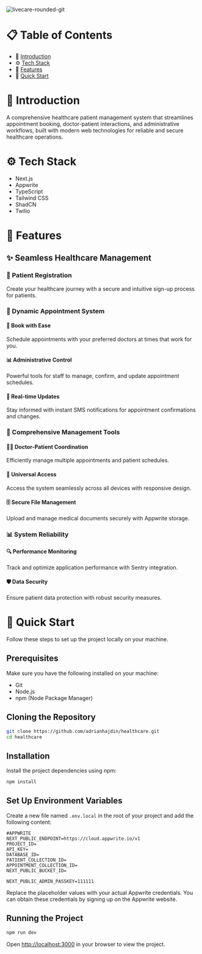 ![livecare-rounded-git](https://github.com/user-attachments/assets/000bccb5-d960-493d-8883-d65de06abd3e)




# 📋 Table of Contents
* 🚀 [Introduction](#introduction)
* ⚙️ [Tech Stack](#tech-stack)
* 🔋 [Features](#features)
* 🤸 [Quick Start](#quick-start)

# 🚀 Introduction
<a name="introduction"></a>
A comprehensive healthcare patient management system that streamlines appointment booking, doctor-patient interactions, and administrative workflows, built with modern web technologies for reliable and secure healthcare operations.

# ⚙️ Tech Stack
<a name="tech-stack"></a>
* Next.js
* Appwrite
* TypeScript
* Tailwind CSS
* ShadCN
* Twilio

# 🔋 Features
<a name="features"></a>
## ✨ Seamless Healthcare Management
### 🔐 Patient Registration
Create your healthcare journey with a secure and intuitive sign-up process for patients.

### 📅 Dynamic Appointment System
#### 🏥 Book with Ease
Schedule appointments with your preferred doctors at times that work for you.

#### 📊 Administrative Control
Powerful tools for staff to manage, confirm, and update appointment schedules.

#### 🔄 Real-time Updates
Stay informed with instant SMS notifications for appointment confirmations and changes.

### 💼 Comprehensive Management Tools
#### 👨‍⚕️ Doctor-Patient Coordination
Efficiently manage multiple appointments and patient schedules.

#### 📱 Universal Access
Access the system seamlessly across all devices with responsive design.

#### 🗄️ Secure File Management
Upload and manage medical documents securely with Appwrite storage.

### 📊 System Reliability
#### 🔍 Performance Monitoring
Track and optimize application performance with Sentry integration.

#### 🛡️ Data Security
Ensure patient data protection with robust security measures.

# 🤸 Quick Start
<a name="quick-start"></a>
Follow these steps to set up the project locally on your machine.

## Prerequisites
Make sure you have the following installed on your machine:
* Git
* Node.js
* npm (Node Package Manager)

## Cloning the Repository
```bash
git clone https://github.com/adrianhajdin/healthcare.git
cd healthcare
```

## Installation
Install the project dependencies using npm:
```bash
npm install
```

## Set Up Environment Variables
Create a new file named `.env.local` in the root of your project and add the following content:
```env
#APPWRITE
NEXT_PUBLIC_ENDPOINT=https://cloud.appwrite.io/v1
PROJECT_ID=
API_KEY=
DATABASE_ID=
PATIENT_COLLECTION_ID=
APPOINTMENT_COLLECTION_ID=
NEXT_PUBLIC_BUCKET_ID=

NEXT_PUBLIC_ADMIN_PASSKEY=111111
```

Replace the placeholder values with your actual Appwrite credentials. You can obtain these credentials by signing up on the Appwrite website.

## Running the Project
```bash
npm run dev
```

Open [http://localhost:3000](http://localhost:3000) in your browser to view the project.
